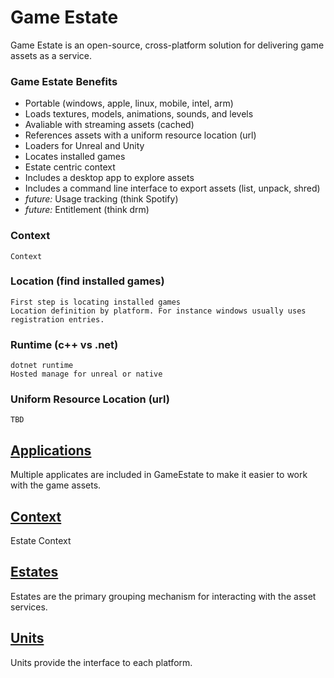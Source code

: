 Game Estate
===============

Game Estate is an open-source, cross-platform solution for delivering game assets as a service.

### Game Estate Benefits
* Portable (windows, apple, linux, mobile, intel, arm)
* Loads textures, models, animations, sounds, and levels
* Avaliable with streaming assets (cached)
* References assets with a uniform resource location (url)
* Loaders for Unreal and Unity
* Locates installed games
* Estate centric context
* Includes a desktop app to explore assets
* Includes a command line interface to export assets (list, unpack, shred)
* *future:* Usage tracking (think Spotify)
* *future:* Entitlement (think drm)

### Context
    Context

### Location (find installed games)
    First step is locating installed games
    Location definition by platform. For instance windows usually uses registration entries.

### Runtime (c++ vs .net)
    dotnet runtime
    Hosted manage for unreal or native

### Uniform Resource Location (url)
    TBD

## [Applications](docs/Applications/Readme.md)
Multiple applicates are included in GameEstate to make it easier to work with the game assets.

## [Context](docs/Context/Readme.md)
Estate Context

## [Estates](docs/Estates/Readme.md)
Estates are the primary grouping mechanism for interacting with the asset services.

## [Units](docs/Units/Readme.md)
Units provide the interface to each platform.
